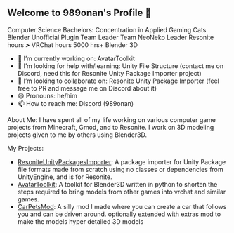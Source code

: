 ## Welcome to 989onan's Profile 👋

Computer Science Bachelors: Concentration in Applied Gaming 
Cats Blender Unofficial Plugin Team Leader
Team NeoNeko Leader
Resonite hours _**>**_ VRChat hours 
5000 hrs+ Blender 3D

- 🔭 I’m currently working on: AvatarToolkit
- 🤔 I’m looking for help with/learning: Unity File Structure (contact me on Discord, need this for Resonite Unity Package Importer project) 
- 👯 I’m looking to collaborate on: Resonite Unity Package Importer (feel free to PR and message me on Discord about it)
- 😄 Pronouns: he/him
- 📫 How to reach me: Discord (989onan)

About Me:
I have spent all of my life working on various computer game projects from Minecraft, Gmod, and to Resonite. I work on 3D modeling projects given to me by others using Blender3D.

My Projects:
- [ResoniteUnityPackagesImporter](https://github.com/dfgHiatus/ResoniteUnityPackagesImporter): A package importer for Unity Package file formats made from scratch using no classes or dependencies from UnityEngine, and is for Resonite.
- [AvatarToolkit](https://github.com/teamneoneko/Avatar-Toolkit): A toolkit for Blender3D written in python to shorten the steps required to bring models from other games into vrchat and similar games.
- [CarPetsMod](https://github.com/989onan/CarPetsMod): A silly mod I made where you can create a car that follows you and can be driven around. optionally extended with extras mod to make the models hyper detailed 3D models

<!--
**989onan/989onan** is a ✨ _special_ ✨ repository because its `README.md` (this file) appears on your GitHub profile.

Here are some ideas to get you started:

- 🔭 I’m currently working on Blesonite
- 🌱 I’m currently learning C#
- 👯 I’m looking to collaborate on ResoniteUnityPackageImporter
- 🤔 I’m looking for help with ...
- 💬 Ask me about ...
- 📫 How to reach me: ...
- 😄 Pronouns: ...
- ⚡ Fun fact: ...
-->
